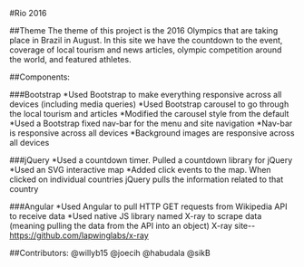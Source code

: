 #Rio 2016

##Theme
The theme of this project is the 2016 Olympics that are taking place in Brazil in August. In this site we have the countdown to the event, coverage of local tourism and news articles, olympic competition around the world, and featured athletes.

##Components:

###Bootstrap
*Used Bootstrap to make everything responsive across all devices (including media queries)
*Used Bootstrap carousel to go through the local tourism and articles
*Modified the carousel style from the default
*Used a Bootstrap fixed nav-bar for the menu and site navigation
*Nav-bar is responsive across all devices
*Background images are responsive across all devices

###jQuery
*Used a countdown timer. Pulled a countdown library for jQuery
*Used an SVG interactive map
*Added click events to the map. When clicked on individual countries jQuery pulls the information related to that country

###Angular
*Used Angular to pull HTTP GET requests from Wikipedia API to receive data
*Used native JS library named X-ray to scrape data (meaning pulling the data from the API into an object) X-ray site--https://github.com/lapwinglabs/x-ray

##Contributors:
@willyb15
@joecih
@habudala
@sikB
